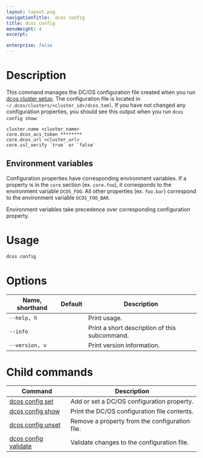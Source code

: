 ```yaml
---
layout: layout.pug
navigationTitle:  dcos config
title: dcos config
menuWeight: 4
excerpt:

enterprise: false
---
```


<!-- This source repo for this topic is https://github.com/dcos/dcos-docs -->


# Description
This command manages the DC/OS configuration file created when you run [dcos cluster setup](/1.11/cli/command-reference/dcos-cluster/dcos-cluster-setup). The configuration file is located in `~/.dcos/clusters/<cluster_id>/dcos.toml`. If you have not changed any configuration properties, you should see this output when you run `dcos config show`:

    cluster.name <cluster_name>
    core.dcos_acs_token ********
    core.dcos_url <cluster_url>
    core.ssl_verify `true` or `false`


## Environment variables
Configuration properties have corresponding environment variables. If a property is in the `core` section (ex. `core.foo`), it corresponds to the environment variable `DCOS_FOO`. All other properties (ex. `foo.bar`) correspond to the environment variable `DCOS_FOO_BAR`.

Environment variables take precedence over corresponding configuration property.

# Usage

```bash
dcos config
```

# Options

| Name, shorthand | Default | Description |
|---------|-------------|-------------|
| `--help, h`   |             |  Print usage. |
| `--info`   |             |  Print a short description of this subcommand. |
| `--version, v`   |             | Print version information. |

# Child commands

| Command | Description |
|---------|-------------|
| [dcos config set](/1.11/cli/command-reference/dcos-config/dcos-config-set/)   | Add or set a DC/OS configuration property. |
| [dcos config show](/1.11/cli/command-reference/dcos-config/dcos-config-show/)    | Print the DC/OS configuration file contents. |
| [dcos config unset](/1.11/cli/command-reference/dcos-config/dcos-config-unset/)    | Remove a property from the configuration file. |
| [dcos config validate](/1.11/cli/command-reference/dcos-config/dcos-config-validate/)    | Validate changes to the configuration file. |
